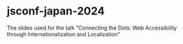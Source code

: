 # jsconf-japan-2024
The slides used for the talk "Connecting the Dots: Web Accessibility through Internationalization and Localization"
